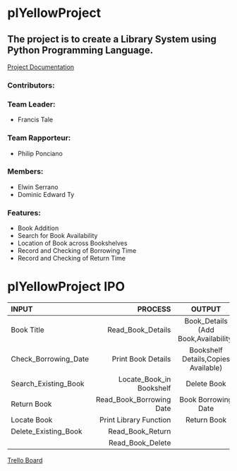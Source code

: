 # plYellowProject
## The project is to create a Library System using Python Programming Language. ##
[Project Documentation](https://docs.google.com/document/d/1FsQvHVZmjP_6qb4n9rJ_iVk1nJhRS8yI4poXn7bghkw/edit#heading=h.42rde8xze3ow "Project Documentation")

### Contributors: ###
### Team Leader: ###
  * Francis Tale
### Team  Rapporteur: ###
  * Philip Ponciano
### Members: ### 
  * Elwin Serrano
  * Dominic Edward Ty
  
### Features: ###
  * Book Addition
  * Search for Book Availability
  * Location of Book across Bookshelves
  * Record and Checking of Borrowing Time
  * Record and Checking of Return Time
  
  
 # plYellowProject IPO
INPUT | PROCESS | OUTPUT
| :--- | ---: | :---:
Book Title  | Read_Book_Details | Book_Details (Add Book,Availability,
Check_Borrowing_Date  | Print Book Details | Bookshelf Details,Copies Available)
  Search_Existing_Book  | Locate_Book_in Bookshelf | Delete Book
Return Book  | Read_Book_Borrowing Date | Book Borrowing Date 
Locate Book  |Print Library Function  | Return Book
  Delete_Existing_Book  | Read_Book_Return |
| |Read_Book_Delete 



 [Trello Board](https://trello.com/b/AYQO1KUk/plyellow/ "Trello Board")

